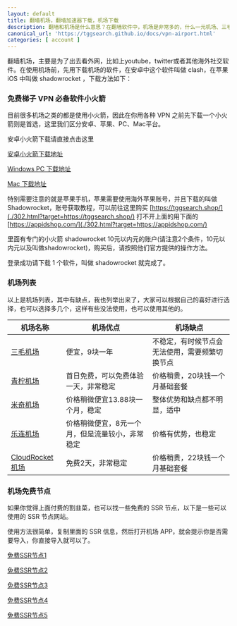 ```yaml
---
layout: default
title: 翻墙机场，翻墙加速器下载，机场下载
description: 翻墙和机场是什么意思？在翻墙软件中，机场是非常多的，什么一元机场、三毛机场、各种机场，也有变化了名字的也是机场，那么机场应该如何用，如何下载机场app呢？
canonical_url: 'https://tggsearch.github.io/docs/vpn-airport.html'
categories: [ account ]
---
```

翻墙机场，主要是为了出去看外网，比如上youtube，twitter或者其他海外社交软件。在使用机场前，先用下载机场的软件，在安卓中这个软件叫做 clash，在苹果 iOS 中叫做 shadowrocket ，下载方法如下：

### 免费梯子 VPN 必备软件小火箭
目前很多机场之类的都是使用小火箭，因此在你用各种 VPN 之前先下载一个小火箭则是首选，这里我们区分安卓、苹果、PC、Mac平台。

安卓小火箭下载请直接点击这里 

[安卓小火箭下载地址](./302.html?target=https://wwux.lanzouw.com/b04jx3ntc)

[Windows PC 下载地址](./302.html?target=https://download.hongxingdl.cc/ClashforWindows.7z)

[Mac 下载地址](./302.html?target=https://wwux.lanzouw.com/b04jx3r1i)

特别需要注意的就是苹果手机，苹果需要使用海外苹果账号，并且下载的叫做 Shadowrocket，账号获取教程，可以前往这里购买 [https://tggsearch.shop/](./302.html?target=https://tggsearch.shop/) 打不开上面的用下面的 [https://appidshop.com/](./302.html?target=https://appidshop.com/)

里面有专门的小火箭 shadowrocket 10元以内元的账户(请注意2个条件，10元以内元以及叫做shadowrocket)，购买后，请按照他们官方提供的操作方法。

登录成功请下载 1 个软件，叫做 shadowrocket 就完成了。

### 机场列表
以上是机场列表，其中有缺点，我也列举出来了，大家可以根据自己的喜好进行选择，也可以选择多几个，这样有些没法使用，也可以使用其他的。

| 机场名称 | 机场优点  | 机场缺点  |
|--------|------------|------------|
|[三毛机场](./302.html?target=https://smjcdh.com/#/register?code=GvzAuYCT)|便宜，9块一年|不稳定，有时候节点会无法使用，需要频繁切换节点|
|[青柠机场](./302.html?target=https://www.lime1.xyz/register?code=dlQu3cqM)|首日免费，可以免费体验一天，非常稳定|价格稍贵，20块钱一个月基础套餐|
|[米奇机场](./302.html?target=https://x12.miqijiasu.shop)|价格稍微便宜13.88块一个月，稳定|整体优势和缺点都不明显，适中|
|[乐连机场](./302.html?target=https://lelian.co/#/register?code=cWuDPuxY)|价格稍微便宜，8元一个月，但是流量较小，非常稳定|价格有优势，也稳定|
|[CloudRocket机场](./302.html?target=https://cr123.us/?code=FVwFJgPD)|免费2天，非常稳定|价格稍贵，22块钱一个月基础套餐|

### 机场免费节点
如果你觉得上面付费的割韭菜，也可以找一些免费的 SSR 节点，以下是一些可以使用的 SSR 节点网站。

使用方法很简单，复制里面的 SSR 信息，然后打开机场 APP，就会提示你是否需要导入，你直接导入就可以了。

[免费SSR节点1](./302.html?target=https://lncn.org/)

[免费SSR节点2](./302.html?target=https://github.com/Alvin9999/new-pac/wiki/ss%E5%85%8D%E8%B4%B9%E8%B4%A6%E5%8F%B7)

[免费SSR节点3](./302.html?target=https://freefq.com/free-ssr/)

[免费SSR节点4](./302.html?target=https://v2cross.com/archives/1884)

[免费SSR节点5](./302.html?target=https://ssr.bettershop.club/daily-ssr-node.html)
